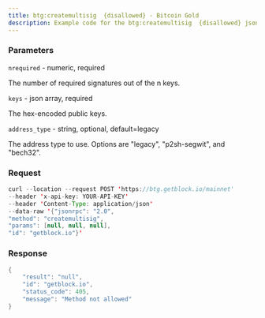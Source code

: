 ```yaml
---
title: btg:createmultisig  {disallowed} - Bitcoin Gold
description: Example code for the btg:createmultisig  {disallowed} json-rpc method. Сomplete guide on how to use btg:createmultisig  {disallowed} json-rpc in GetBlock.io Web3 documentation.
---
```


### Parameters


`nrequired` - numeric, required

The number of required signatures out of the n keys.

`keys` - json array, required

The hex-encoded public keys.

`address_type` - string, optional, default=legacy

The address type to use. Options are "legacy", "p2sh-segwit", and
"bech32".

### Request

``` java
curl --location --request POST 'https://btg.getblock.io/mainnet' 
--header 'x-api-key: YOUR-API-KEY' 
--header 'Content-Type: application/json' 
--data-raw '{"jsonrpc": "2.0",
"method": "createmultisig",
"params": [null, null, null],
"id": "getblock.io"}'
```

###  Response

``` java
{
    "result": "null",
    "id": "getblock.io",
    "status_code": 405,
    "message": "Method not allowed"
}
```

